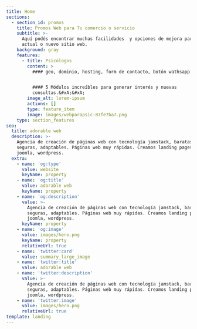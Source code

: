```yaml
---
title: Home
sections:
  - section_id: promos
    title: Promos Web para Tu comercio o servicio
    subtitle: >-
      Aquí podés encontrar muchas facilidades  y opciones de mejora para tu
      actual o nuevo sitio web.
    background: gray
    features:
      - title: Psicólogos
        content: >
          #### geo, dominio, hosting, form de contacto, botón wathsapp


          #### 5 Módulos increíbles para generar interés y nuevas
          consultas.&#xA;&#xA;
        image_alt: lorem-ipsum
        actions: []
        type: feature_item
        image: images/webparapsic-87fe7ba7.png
    type: section_features
seo:
  title: adorable web
  description: >-
    Agencia de creación de páginas web con tecnología jamstack, baratas,
    seguras, adaptables. Páginas web muy rápidas. Creamos landing pages, cms
    joomla, wordpress.
  extra:
    - name: 'og:type'
      value: website
      keyName: property
    - name: 'og:title'
      value: adorable web
      keyName: property
    - name: 'og:description'
      value: >-
        Agencia de creación de páginas web con tecnología jamstack, baratas,
        seguras, adaptables. Páginas web muy rápidas. Creamos landing pages, cms
        joomla, wordpress.
      keyName: property
    - name: 'og:image'
      value: images/hero.png
      keyName: property
      relativeUrl: true
    - name: 'twitter:card'
      value: summary_large_image
    - name: 'twitter:title'
      value: adorable web
    - name: 'twitter:description'
      value: >-
        Agencia de creación de páginas web con tecnología jamstack, baratas,
        seguras, adaptables. Páginas web muy rápidas. Creamos landing pages, cms
        joomla, wordpress.
    - name: 'twitter:image'
      value: images/hero.png
      relativeUrl: true
template: landing
---
```

